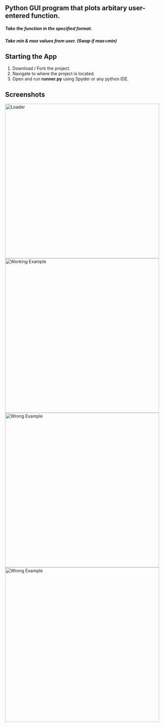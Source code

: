## Python GUI program that plots arbitary user-entered function.

##### Take the function in the specified format.
##### Take min & max values from user. (Swap if max<min)


## Starting the App

1. Download / Fork the project.
2. Navigate to where the project is located.
3. Open and run **runner.py** using Spyder or any python IDE.

## Screenshots
<img src="https://user-images.githubusercontent.com/35642947/104864416-90adfd00-5941-11eb-91e9-194b9c26b681.png" alt="Loader" width="500">
<img src="https://user-images.githubusercontent.com/35642947/104864445-a9b6ae00-5941-11eb-8035-88df2a924c69.png" alt="Working Example" width="500">
<img src="https://user-images.githubusercontent.com/35642947/104864458-b3401600-5941-11eb-8711-db4b2db54d8c.png" alt="Wrong Example" width="500">
<img src="https://user-images.githubusercontent.com/35642947/104864490-cf43b780-5941-11eb-9ef7-f7e94ac93223.png" alt="Wrong Example" width="500">
